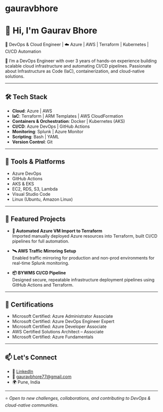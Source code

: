 # gauravbhore

# 👋 Hi, I'm Gaurav Bhore

🚀 DevOps & Cloud Engineer | ☁️ Azure | AWS | Terraform | Kubernetes | CI/CD Automation  

🔭 I’m a DevOps Engineer with over 3 years of hands-on experience building scalable cloud infrastructure and automating CI/CD pipelines. Passionate about Infrastructure as Code (IaC), containerization, and cloud-native solutions.

---

## 🛠️ Tech Stack

- **Cloud**: Azure | AWS  
- **IaC**: Terraform | ARM Templates | AWS CloudFormation  
- **Containers & Orchestration**: Docker | Kubernetes (AKS)  
- **CI/CD**: Azure DevOps | GitHub Actions  
- **Monitoring**: Splunk | Azure Monitor  
- **Scripting**: Bash | YAML  
- **Version Control**: Git  

---

## 🔧 Tools & Platforms

- Azure DevOps  
- GitHub Actions  
- AKS & EKS  
- EC2, RDS, S3, Lambda  
- Visual Studio Code  
- Linux (Ubuntu, Amazon Linux)

---

## 📁 Featured Projects

- **🔁 Automated Azure VM Import to Terraform**  
  Imported manually deployed Azure resources into Terraform, built CI/CD pipelines for full automation.

- **🛰️ AWS Traffic Mirroring Setup**  
  Enabled traffic mirroring for production and non-prod environments for real-time Splunk monitoring.

- **📦 BYWMS CI/CD Pipeline**  
  Designed secure, repeatable infrastructure deployment pipelines using GitHub Actions and Terraform.

---

## 📜 Certifications

- Microsoft Certified: Azure Administrator Associate  
- Microsoft Certified: Azure DevOps Engineer Expert  
- Microsoft Certified: Azure Developer Associate  
- AWS Certified Solutions Architect – Associate  
- Microsoft Certified: Azure Fundamentals  

---

## 📫 Let's Connect

- 💼 [LinkedIn](https://www.linkedin.com/in/gaurav-bhore-79b69416a)  
- 📧 gauravbhore77@gmail.com  
- 🌍 Pune, India

---

⭐ *Open to new challenges, collaborations, and contributing to DevOps & cloud-native communities.*

